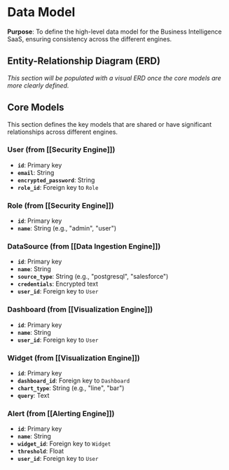 # Data Model

**Purpose**: To define the high-level data model for the Business Intelligence SaaS, ensuring consistency across the different engines.

## Entity-Relationship Diagram (ERD)

*This section will be populated with a visual ERD once the core models are more clearly defined.*

## Core Models

This section defines the key models that are shared or have significant relationships across different engines.

### User (from [[Security Engine]])

- **`id`**: Primary key
- **`email`**: String
- **`encrypted_password`**: String
- **`role_id`**: Foreign key to `Role`

### Role (from [[Security Engine]])

- **`id`**: Primary key
- **`name`**: String (e.g., "admin", "user")

### DataSource (from [[Data Ingestion Engine]])

- **`id`**: Primary key
- **`name`**: String
- **`source_type`**: String (e.g., "postgresql", "salesforce")
- **`credentials`**: Encrypted text
- **`user_id`**: Foreign key to `User`

### Dashboard (from [[Visualization Engine]])

- **`id`**: Primary key
- **`name`**: String
- **`user_id`**: Foreign key to `User`

### Widget (from [[Visualization Engine]])

- **`id`**: Primary key
- **`dashboard_id`**: Foreign key to `Dashboard`
- **`chart_type`**: String (e.g., "line", "bar")
- **`query`**: Text

### Alert (from [[Alerting Engine]])

- **`id`**: Primary key
- **`name`**: String
- **`widget_id`**: Foreign key to `Widget`
- **`threshold`**: Float
- **`user_id`**: Foreign key to `User`
